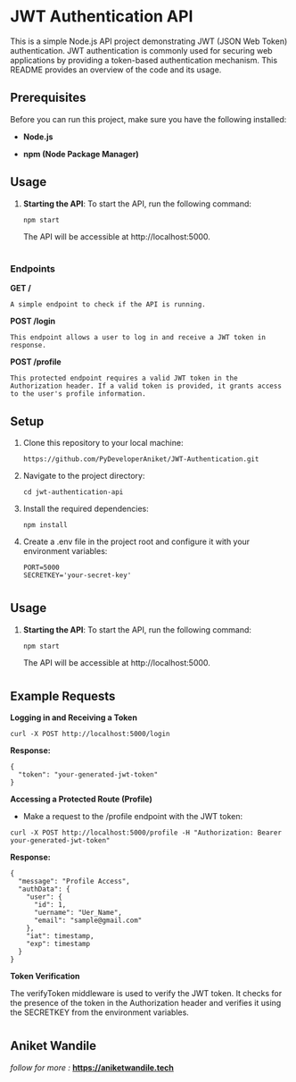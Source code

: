 # JWT Authentication API

This is a simple Node.js API project demonstrating JWT (JSON Web Token) authentication. JWT authentication is commonly used for securing web applications by providing a token-based authentication mechanism. This README provides an overview of the code and its usage.

## Prerequisites

Before you can run this project, make sure you have the following installed:

- **Node.js**

- **npm (Node Package Manager)**


## Usage

1. **Starting the API**: To start the API, run the following command:
    ```
    npm start
    ```

    The API will be accessible at http://localhost:5000.
#

### Endpoints
**GET /**
    
    A simple endpoint to check if the API is running.

**POST /login**
    
    This endpoint allows a user to log in and receive a JWT token in response.

**POST /profile**

    This protected endpoint requires a valid JWT token in the Authorization header. If a valid token is provided, it grants access to the user's profile information.

## Setup

1. Clone this repository to your local machine:

   ```shell
   https://github.com/PyDeveloperAniket/JWT-Authentication.git

2. Navigate to the project directory:

   ```shell
   cd jwt-authentication-api

3. Install the required dependencies:

   ```shell
   npm install

4. Create a .env file in the project root and configure it with your environment variables:

   ```shell
   PORT=5000
   SECRETKEY='your-secret-key'
#


## Usage

1. **Starting the API**: To start the API, run the following command:
    ```
    npm start
    ```

    The API will be accessible at http://localhost:5000.
#

## Example Requests

**Logging in and Receiving a Token**

```
curl -X POST http://localhost:5000/login
```

**Response:**

```
{
  "token": "your-generated-jwt-token"
}

```

**Accessing a Protected Route (Profile)**

- Make a request to the /profile endpoint with the JWT token:

```
curl -X POST http://localhost:5000/profile -H "Authorization: Bearer your-generated-jwt-token"
```

**Response:**

```
{
  "message": "Profile Access",
  "authData": {
    "user": {
      "id": 1,
      "uername": "Uer_Name",
      "email": "sample@gmail.com"
    },
    "iat": timestamp,
    "exp": timestamp
  }
}

```

**Token Verification**

The verifyToken middleware is used to verify the JWT token. It checks for the presence of the token in the Authorization header and verifies it using the SECRETKEY from the environment variables.
#

## Aniket Wandile 

*follow for more :*  **https://aniketwandile.tech**
